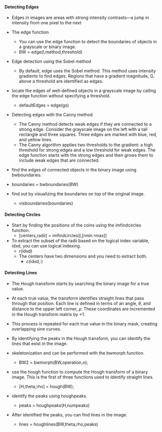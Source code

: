 #### Detecting Edges
- Edges in images are areas with strong intensity contrasts—a jump in intensity from one pixel to the next
- The edge function
  - You can use the edge function to detect the boundaries of objects in a grayscale or binary image.
  - BW = edge(I,method,threshold)
- Edge detection using the Sobel method
  - By default, edge uses the Sobel method. This method uses intensity gradients to find edges. Regions that have a gradient magnitude, G, above a threshold are identified as edges.
- locate the edges of well-defined objects in a grayscale image by calling the edge function without specifying a threshold.
  - defaultEdges = edge(gs)

- Detecting edges with the Canny method
  - The Canny method detects weak edges if they are connected to a strong edge. Consider the grayscale image on the left with a tall rectangle and three squares. Three edges are marked with blue, red, and yellow lines.
  - The Canny algorithm applies two thresholds to the gradient: a high threshold for strong edges and a low threshold for weak edges. The edge function starts with the strong edges and then grows them to include weak edges that are connected.

-  find the edges of connected objects in the binary image using bwboundaries.
  - boundaries = bwboundaries(BW)
- find out by visualizing the boundaries on top of the original image.
  - visboundaries(boundaries)

#### Detecting Circles
- Start by finding the positions of the coins using the imfindcircles function.
  - [centers,radii] = imfindcircles(I,[rmin rmax])
- To extract the subset of the radii based on the logical index variable, idxd, you can use logical indexing.
  - r(idxd)
  - The centers have two dimensions and you need to extract both.
    - c(idxd,:)

#### Detecting Lines
- The Hough transform starts by searching the binary image for a true value.
- At each true value, the transform identifies straight lines that pass through that position. Each line is defined in terms of an angle, 𝜃, and distance to the upper left corner, 𝜌. These coordinates are incremented in the Hough transform matrix by +1.
- This process is repeated for each true value in the binary mask, creating overlapping sine curves.
- By identifying the peaks in the Hough transform, you can identify the lines that exist in the image.

- skeletonization and can be performed with the bwmorph function.
  - BW2 = bwmorph(BW,operation,n);
- use the hough function to compute the Hough transform of a binary image. This is the first of three functions used to identify straight lines.
  - [H,theta,rho] = hough(BW);

- identify the peaks using houghpeaks.
  - peaks = houghpeaks(H,numpeaks)

- After identified the peaks, you can find lines in the image.
  - lines = houghlines(BW,theta,rho,peaks)
